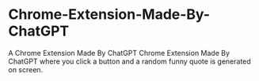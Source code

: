 # Chrome-Extension-Made-By-ChatGPT
A Chrome Extension Made By ChatGPT
Chrome Extension Made By ChatGPT where you click a button and a random funny quote is generated on screen.
